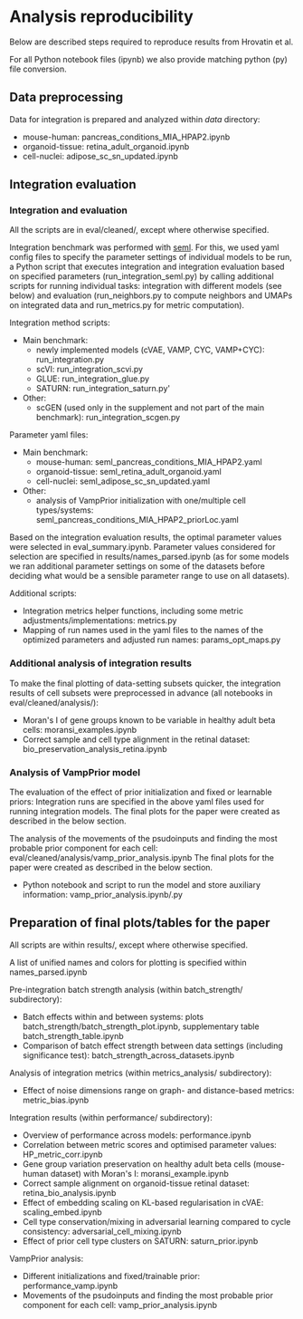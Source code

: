 # Analysis reproducibility

Below are described steps required to reproduce results from Hrovatin et al. 

For all Python notebook files (ipynb) we also provide matching python (py) file conversion.

## Data preprocessing

Data for integration is prepared and analyzed within _data_ directory:
- mouse-human: pancreas_conditions_MIA_HPAP2.ipynb
- organoid-tissue: retina_adult_organoid.ipynb
- cell-nuclei: adipose_sc_sn_updated.ipynb

## Integration evaluation

### Integration and evaluation

All the scripts are in eval/cleaned/, except where otherwise specified.

Integration benchmark was performed with [seml](https://github.com/TUM-DAML/seml). For this, we used yaml config files to specify the parameter settings of individual models to be run, a Python script that executes integration and integration evaluation based on specified parameters (run_integration_seml.py) by calling additional scripts for running individual tasks: integration with different models (see below) and evaluation (run_neighbors.py to compute neighbors and UMAPs on integrated data and run_metrics.py for metric computation).

Integration method scripts:
- Main benchmark:
  - newly implemented models (cVAE, VAMP, CYC, VAMP+CYC): run_integration.py
  - scVI: run_integration_scvi.py
  - GLUE: run_integration_glue.py
  - SATURN: run_integration_saturn.py' 
- Other:
  - scGEN (used only in the supplement and not part of the main benchmark): run_integration_scgen.py

Parameter yaml files:
- Main benchmark:
  - mouse-human: seml_pancreas_conditions_MIA_HPAP2.yaml
  - organoid-tissue: seml_retina_adult_organoid.yaml
  - cell-nuclei: seml_adipose_sc_sn_updated.yaml
- Other:
  - analysis of VampPrior initialization with one/multiple cell types/systems: seml_pancreas_conditions_MIA_HPAP2_priorLoc.yaml

Based on the integration evaluation results, the optimal parameter values were selected in eval_summary.ipynb. Parameter values considered for selection are specified in results/names_parsed.ipynb (as for some models we ran additional parameter settings on some of the datasets before deciding what would be a sensible parameter range to use on all datasets).

Additional scripts:
- Integration metrics helper functions, including some metric adjustments/implementations: metrics.py
- Mapping of run names used in the yaml files to the names of the optimized parameters and adjusted run names: params_opt_maps.py
  
### Additional analysis of integration results

To make the final plotting of data-setting subsets quicker, the integration results of cell subsets were preprocessed in advance (all notebooks in eval/cleaned/analysis/):
- Moran's I of gene groups known to be variable in healthy adult beta cells: moransi_examples.ipynb
- Correct sample and cell type alignment in the retinal dataset: bio_preservation_analysis_retina.ipynb

### Analysis of VampPrior model

The evaluation of the effect of prior initialization and fixed or learnable priors: Integration runs are specified in the above yaml files used for running integration models. The final plots for the paper were created as described in the below section.

The analysis of the movements of the psudoinputs and finding the most probable prior component for each cell: eval/cleaned/analysis/vamp_prior_analysis.ipynb The final plots for the paper were created as described in the below section.

- Python notebook and script to run the model and store auxiliary information: vamp_prior_analysis.ipynb/.py


## Preparation of final plots/tables for the paper

All scripts are within results/, except where otherwise specified.

A list of unified names and colors for plotting is specified within names_parsed.ipynb

Pre-integration batch strength analysis (within batch_strength/ subdirectory):
- Batch effects within and between systems: plots batch_strength/batch_strength_plot.ipynb, supplementary table batch_strength_table.ipynb
- Comparison of batch effect strength between data settings (including significance test): batch_strength_across_datasets.ipynb

Analysis of integration metrics (within metrics_analysis/ subdirectory):
- Effect of noise dimensions range on graph- and distance-based metrics: metric_bias.ipynb

Integration results (within performance/ subdirectory):
- Overview of performance across models: performance.ipynb
- Correlation between metric scores and optimised parameter values: HP_metric_corr.ipynb
- Gene group variation preservation on healthy adult beta cells (mouse-human dataset) with Moran's I: moransi_example.ipynb
- Correct sample alignment on organoid-tissue retinal dataset: retina_bio_analysis.ipynb
- Effect of embedding scaling on KL-based regularisation in cVAE: scaling_embed.ipynb
- Cell type conservation/mixing in adversarial learning compared to cycle consistency: adversarial_cell_mixing.ipynb
- Effect of prior cell type clusters on SATURN: saturn_prior.ipynb

VampPrior analysis:
- Different initializations and fixed/trainable prior: performance_vamp.ipynb
- Movements of the psudoinputs and finding the most probable prior component for each cell: vamp_prior_analysis.ipynb
